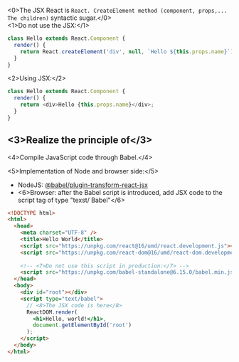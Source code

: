 <0>The JSX React is ` React. CreateElement method (component, props,... The children) ` syntactic sugar.</0>  
<1>Do not use the JSX:</1>
```js
class Hello extends React.Component {
  render() {
    return React.createElement('div', null, `Hello ${this.props.name}`);
  }
}
```
<2>Using JSX:</2>
```js
class Hello extends React.Component {
  render() {
    return <div>Hello {this.props.name}</div>;
  }
}
```

## <3>Realize the principle of</3>
<4>Compile JavaScript code through Babel.</4>

<5>Implementation of Node and browser side:</5>
* NodeJS: [@babel/plugin-transform-react-jsx](https://babeljs.io/docs/en/babel-plugin-transform-react-jsx)
* <6>Browser: after the Babel script is introduced, add JSX code to the script tag of type "texst/ Babel"</6>

```html
<!DOCTYPE html>
<html>
  <head>
    <meta charset="UTF-8" />
    <title>Hello World</title>
    <script src="https://unpkg.com/react@16/umd/react.development.js"></script>
    <script src="https://unpkg.com/react-dom@16/umd/react-dom.development.js"></script>
    
    <!-- <7>Do not use this script in production:</7> -->
    <script src="https://unpkg.com/babel-standalone@6.15.0/babel.min.js"></script>
  </head>
  <body>
    <div id="root"></div>
    <script type="text/babel">
      // <8>The JSX code is here</8>
      ReactDOM.render(
        <h1>Hello, world!</h1>,
        document.getElementById('root')
      );
    </script>
  </body>
</html>
```